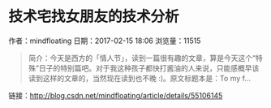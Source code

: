 # 技术宅找女朋友的技术分析
作者：mindfloating
日期：2017-02-15 18:06
浏览量：11515
> 简介：今天是西方的「情人节」，读到一篇很有趣的文章，算是今天这个“特殊”日子的特别篇吧。对于我这种孩子都快打酱油的人来说，只能感概早该读到这样的文章的，当然现在读到也不晚 :)。原文标题本是：To my f...

 链接：http://blog.csdn.net/mindfloating/article/details/55106145
